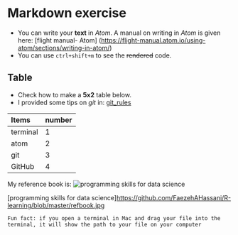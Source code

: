 # **Markdown exercise**

- You can write your **text** in _Atom_.  A manual on writing in _Atom_ is given here: [flight manual- Atom] (https://flight-manual.atom.io/using-atom/sections/writing-in-atom/)
- You can use `ctrl+shift+m` to see the ~~rendered~~ code.

## Table
- Check how to make a **5x2** table below.
- I provided some tips on _git_ in: [git_rules](https://github.com/FaezehAHassani/R-learning/blob/master/git_rules%20)

| Items   | number |
| :-------| :------|
| terminal|    1   |
| atom    |    2   |
| git     |    3   |
| GitHub  |    4   |


My reference book is:
![programming skills for data science](/Users/faezeh/Desktop/project/refbook.jpg)

[programming skills for data science]https://github.com/FaezehAHassani/R-learning/blob/master/refbook.jpg

`Fun fact: if you open a terminal in Mac and drag your file into the terminal, it will show the path to your file on your computer`
